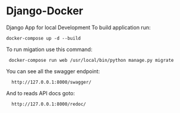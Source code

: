 # Django-Docker
Django App for local Development 
 To build application run:
 
    docker-compose up -d --build


To run migation use this command:

     docker-compose run web /usr/local/bin/python manage.py migrate

You can see all the swagger endpoint:

      http://127.0.0.1:8000/swagger/

And to reads API docs goto:

      http://127.0.0.1:8000/redoc/
    
